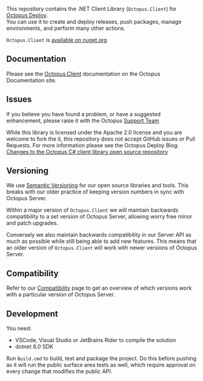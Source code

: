 This repository contains the .NET Client Library (`Octopus.Client`) for [Octopus Deploy](https://octopus.com).  
You can use it to create and deploy releases, push packages, manage environments, and perform many other actions.

`Octopus.Client` is [available on nuget.org](https://www.nuget.org/packages/Octopus.Client)

## Documentation

Please see the [Octopus.Client](https://octopus.com/docs/api-and-integration/octopus.client) documentation on the Octopus Documentation site.

## Issues

If you believe you have found a problem, or have a suggested enhancement, please raise it with the Octopus [Support Team](https://octopus.com/support)

While this library is licensed under the Apache 2.0 license and you are welcome to fork the it, this repository does not accept GitHub issues or Pull Requests. For more information please see the Octopus Deploy Blog: [Changes to the Octopus C# client library open source repository](https://octopus.com/blog/changes-to-octopus-csharp-client-repository)

## Versioning
We use [Semantic Versioning](http://semver.org/) for our open source libraries and tools. This breaks with our older practice of keeping version numbers in sync with Octopus Server. 

Within a major version of `Octopus.Client` we will maintain backwards compatibility to a set version of Octopus Server, allowing worry free minor and patch upgrades.

Conversely we also maintain backwards compatibility in our Server API as much as possible while still being able to add new features. This means that an older version of `Octopus.Client` will work with newer versions of Octopus Server.

## Compatibility

Refer to our [Compatibility](https://octopus.com/docs/api-and-integration/compatibility) page to get an overview of which versions work with a particular version of Octopus Server.

## Development
You need:
- VSCode, Visual Studio or JetBrains Rider to compile the solution
- dotnet 8.0 SDK

Run `Build.cmd` to build, test and package the project. Do this before pushing as it will run the public surface area tests as well,
which require approval on every change that modifies the public API.
